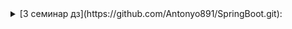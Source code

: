 <details>
  <summary>[3 семинар дз](https://github.com/Antonyo891/SpringBoot.git):</summary> <br> 
   + 0. Переварить все, что было изучано.
   + 1. Доделать сервис управления книгами:
    +1.1 Реализовать контроллер по управлению книгами с ручками: GET /book/{id} - получить описание книги, DELETE /book/{id} - удалить книгу, POST /book - создать книгу
   + 1.2 Реализовать контроллер по управлению читателями (аналогично контроллеру с книгами из 1.1)
   + 1.3 В контроллере IssueController добавить ресурс GET /issue/{id} - получить описание факта выдачи
   *
   + 2.1 В сервис IssueService добавить проверку, что у пользователя на руках нет книг. Если есть - не выдавать книгу (статус ответа - 409 Conflict)
   + 2.2 В сервис читателя добавить ручку GET /reader/{id}/issue - вернуть список всех выдачей для данного читателя
   -
   - 3.1* В Issue поле timestamp разбить на 2: issued_at, returned_at - дата выдачи и дата возврата
   - 3.2* К ресурс POST /issue добавить запрос PUT /issue/{issueId}, который закрывает факт выдачи. (т.е. проставляет returned_at в Issue).
   - Замечание: возвращенные книги НЕ нужно учитывать при 2.1
   + 3.3** Пункт 2.1 расширить параметром, сколько книг может быть на руках у пользователя.
   * Должно задаваться в конфигурации (параметр application.issue.max-allowed-books). Если параметр не задан - то использовать значение 1.
<details>
